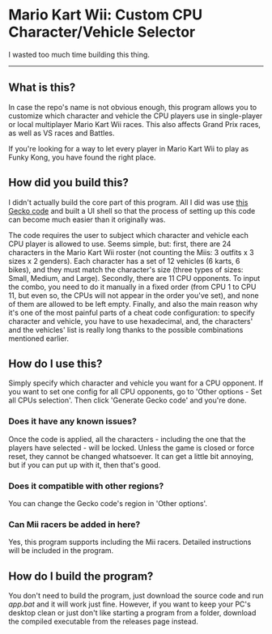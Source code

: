 # Mario Kart Wii: Custom CPU Character/Vehicle Selector
I wasted too much time building this thing.

* * *

## What is this?
In case the repo's name is not obvious enough, this program allows you to customize which character and vehicle the CPU players use in single-player or local multiplayer Mario Kart Wii races. This also affects Grand Prix races, as well as VS races and Battles.

If you're looking for a way to let every player in Mario Kart Wii to play as Funky Kong, you have found the right place.

## How did you build this?
I didn't actually build the core part of this program. All I did was use [this Gecko code](https://mariokartwii.com/showthread.php?tid=1563&highlight=Choose+Character%2BVehicle+For+All+Opponents) and built a UI shell so that the process of setting up this code can become much easier than it originally was.

The code requires the user to subject which character and vehicle each CPU player is allowed to use. Seems simple, but: first, there are 24 characters in the Mario Kart Wii roster (not counting the Miis: 3 outfits x 3 sizes x 2 genders). Each character has a set of 12 vehicles (6 karts, 6 bikes), and they must match the character's size (three types of sizes: Small, Medium, and Large). Secondly, there are 11 CPU opponents. To input the combo, you need to do it manually in a fixed order (from CPU 1 to CPU 11, but even so, the CPUs will not appear in the order you've set), and none of them are allowed to be left empty. Finally, and also the main reason why it's one of the most painful parts of a cheat code configuration: to specify character and vehicle, you have to use hexadecimal, and, the characters' and the vehicles' list is really long thanks to the possible combinations mentioned earlier.

## How do I use this?
Simply specify which character and vehicle you want for a CPU opponent. If you want to set one config for all CPU opponents, go to 'Other options - Set all CPUs selection'. Then click 'Generate Gecko code' and you're done.
### Does it have any known issues?
Once the code is applied, all the characters - including the one that the players have selected - will be locked. Unless the game is closed or force reset, they cannot be changed whatsoever. It can get a little bit annoying, but if you can put up with it, then that's good.
### Does it compatible with other regions?
You can change the Gecko code's region in 'Other options'.
### Can Mii racers be added in here?
Yes, this program supports including the Mii racers. Detailed instructions will be included in the program.

## How do I build the program?
You don't need to build the program, just download the source code and run *_app.bat_* and it will work just fine. However, if you want to keep your PC's desktop clean or just don't like starting a program from a folder, download the compiled executable from the releases page instead.
